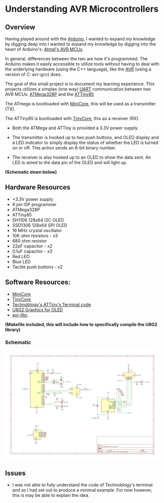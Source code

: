 # Understanding AVR Microcontrollers
## Overview
Having played around with the [Arduino](https://www.arduino.cc/), I wanted to expand my knowledge by digging deep into  I wanted to expand my knowledge by digging into the heart of Arduino's: [Atmel's AVR MCUs](https://en.wikipedia.org/wiki/AVR_microcontrollers). 

In general, differences between the two are how it's programmed. The Arduino makes it easily accessible to utilize tools without having to deal with the underlying hardware (using the C++ language), like the [AVR](https://www.nongnu.org/avr-libc/user-manual/) (using a version of C: avr-gcc) does.

The goal of this small project is to document my learning experience. This projects utilizes a simplex (one way) [UART](https://en.wikipedia.org/wiki/Universal_asynchronous_receiver-transmitter) communication between two AVR MCUs: [ATMega328P](https://www.microchip.com/en-us/product/atmega328p) and the [ATTiny85](https://www.microchip.com/en-us/product/ATtiny85)

The ATmega is bootloaded with [MiniCore](https://github.com/MCUdude/MiniCore), this will be used as a transmitter (TX).

The ATTiny85 is bootloaded with [TinyCore](https://github.com/SpenceKonde/ATTinyCore), this as a receiver (RX).

* Both the ATMega and ATTiny is provided a 3.3V power supply. 

* The transmitter is hooked up to two push buttons, and OLED display and a LED indicator to simply display the status of whether the LED is turned on or off. This action sends an 8-bit binary number.

* The receiver is also hooked up to an OLED to show the data sent. An LED is wired to the data pin of the OLED and will light up.

**(Schematic down below)**

## Hardware Resources
* +3.3V power supply
* 6 pin ISP programmer
* ATMega328P
* ATTiny85
* SH1106 128x64 I2C OLED
* SSD1306 128x64 SPI OLED
* 16 MHz crystal oscillator
* 10K ohm resistors - x3
* 680 ohm resistor
* 22pF capacitor - x2
* 0.1uF capacitor - x3
* Red LED
* Blue LED
* Tactile push buttons - x2

## Software Resources:
* [MiniCore](https://github.com/MCUdude/MiniCore)
* [TinyCore](https://github.com/SpenceKonde/ATTinyCore)
* [Technoblogy's ATTiny's Terminal code](http://www.technoblogy.com/show?TV4)
* [U8G2 Graphics for OLED](https://github.com/olikraus/u8g2)
* [avr-libc](https://www.nongnu.org/avr-libc/user-manual/modules.html)

**(Makefile included, this will include how to specifically compile the U8G2 library)**

### Schematic
![schematic](./schematic/ATMEGA328P-UART.jpg)

## Issues
* I was not able to fully understand the code of Technoblogy's terminal and so I had set out to produce a minimal example. For now however, this is may be able to explain the idea.
